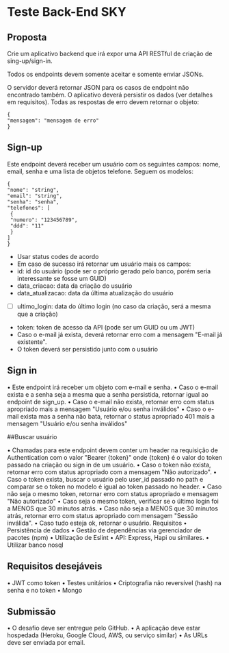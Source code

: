 # Teste Back-End SKY

## Proposta
Crie um aplicativo backend que irá expor uma API RESTful de criação de sing-up/sign-in.

Todos os endpoints devem somente aceitar e somente enviar JSONs. 

O servidor deverá retornar JSON para os casos de endpoint não encontrado também.
O aplicativo deverá persistir os dados (ver detalhes em requisitos).
Todas as respostas de erro devem retornar o objeto:

```
{
"mensagem": "mensagem de erro"
}
```

## Sign-up

Este endpoint deverá receber um usuário com os seguintes campos: nome,
email, senha e uma lista de objetos telefone. Seguem os modelos:
```
{
"nome": "string",
"email": "string",
"senha": "senha",
"telefones": [
 {
 "numero": "123456789",
 "ddd": "11"
 }
]
}
```

- Usar status codes de acordo
- Em caso de sucesso irá retornar um usuário mais os campos:
- id: id do usuário (pode ser o próprio gerado pelo banco, porém seria interessante
se fosse um GUID)
- data_criacao: data da criação do usuário
- data_atualizacao: data da última atualização do usuário
- [ ] ultimo_login: data do último login (no caso da criação, será a mesma que a
criação)
- token: token de acesso da API (pode ser um GUID ou um JWT)
- Caso o e-mail já exista, deverá retornar erro com a mensagem "E-mail já
existente".
- O token deverá ser persistido junto com o usuário

## Sign in
• Este endpoint irá receber um objeto com e-mail e senha.
• Caso o e-mail exista e a senha seja a mesma que a senha persistida, retornar
igual ao endpoint de sign_up.
• Caso o e-mail não exista, retornar erro com status apropriado mais a mensagem
"Usuário e/ou senha inválidos"
• Caso o e-mail exista mas a senha não bata, retornar o status apropriado 401
mais a mensagem "Usuário e/ou senha inválidos"

##Buscar usuário

• Chamadas para este endpoint devem conter um header na requisição de
Authentication com o valor "Bearer {token}" onde {token} é o valor do token
passado na criação ou sign in de um usuário.
• Caso o token não exista, retornar erro com status apropriado com a mensagem
"Não autorizado".
• Caso o token exista, buscar o usuário pelo user_id passado no path e comparar
se o token no modelo é igual ao token passado no header.
• Caso não seja o mesmo token, retornar erro com status apropriado e mensagem
"Não autorizado"
• Caso seja o mesmo token, verificar se o último login foi a MENOS que 30
minutos atrás.
• Caso não seja a MENOS que 30 minutos atrás, retornar erro com status
apropriado com mensagem "Sessão inválida".
• Caso tudo esteja ok, retornar o usuário.
Requisitos
• Persistência de dados
• Gestão de dependências via gerenciador de pacotes (npm)
• Utilização de Eslint
• API: Express, Hapi ou similares.
• Utilizar banco nosql

## Requisitos desejáveis

• JWT como token
• Testes unitários
• Criptografia não reversível (hash) na senha e no token
• Mongo

## Submissão

• O desafio deve ser entregue pelo GitHub. 
• A aplicação deve estar hospedada (Heroku, Google Cloud, AWS, ou serviço
similar)
• As URLs deve ser enviada por email.
